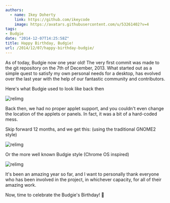 ```yaml
---
authors:
  - name: Ikey Doherty
    link: https://github.com/ikeycode
    image: https://avatars.githubusercontent.com/u/53261402?v=4
tags:
- Budgie
date: "2014-12-07T14:25:58Z"
title: Happy Birthday, Budgie!
url: /2014/12/07/happy-birthday-budgie/
---
```


As of today, Budgie now one year old! The very first commit was made to the git repository on the 7th of December, 2013. What started out as a simple quest to satisfy 
my own personal needs for a desktop, has evolved over the last year with the help of our fantastic community and contributors.

Here's what Budgie used to look like back then

![relimg](budgie-old.png)

Back then, we had no proper applet support, and you couldn't even change the location of the applets or panels. In fact, it was a bit of a hard-coded mess.

Skip forward 12 months, and we get this: (using the traditional GNOME2 style)

![relimg](Screenshot-from-2014-12-07-142029.png)

Or the more well known Budgie style (Chrome OS inspired)

![relimg](2014/11/16/courageous-budgie-v8-released/8Prefs.png)

It's been an amazing year so far, and I want to personally thank everyone who has been involved in the project, in whichever capacity, for all of their amazing work.

Now, time to celebrate the Budgie's Birthday! 🙂